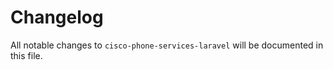 # Changelog

All notable changes to `cisco-phone-services-laravel` will be documented in this file.
